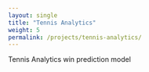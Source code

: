 ```yaml
---
layout: single
title: "Tennis Analytics"
weight: 5
permalink: /projects/tennis-analytics/
---
```


Tennis Analytics win prediction model
